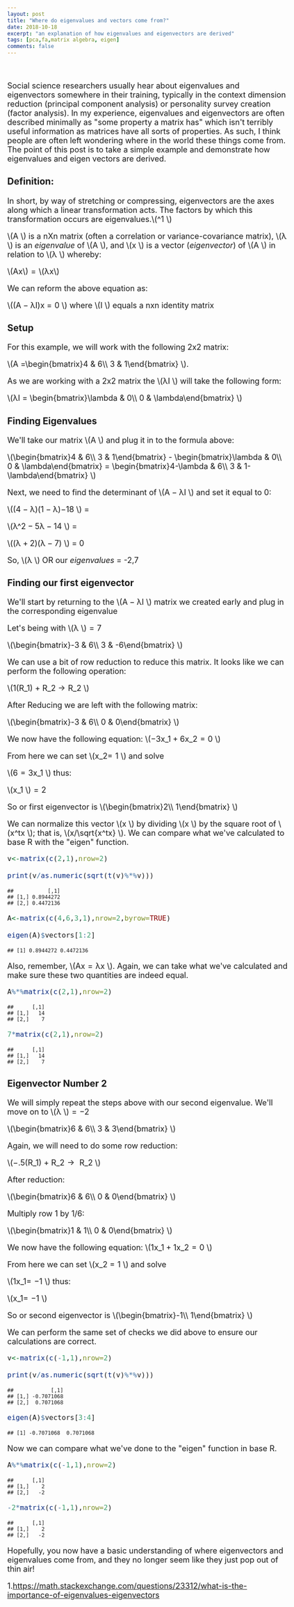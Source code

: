 ```yaml
---
layout: post
title: "Where do eigenvalues and vectors come from?"
date: 2018-10-18
excerpt: "an explanation of how eigenvalues and eigenvectors are derived"
tags: [pca,fa,matrix algebra, eigen]
comments: false
---
```


<style type="text/css">

h1.title {
  font-size: 38px;
  color: Black;
  font-face: Bold;
}

body, td {
   font-size: 18px;
}
code.r{
  font-size: 16px;
}
pre {
  font-size: 14px
}
</style>
<br>

Social science researchers usually hear about eigenvalues and eigenvectors somewhere in their training, typically in the context dimension reduction (principal component analysis) or personality survey creation (factor analysis). In my experience, eigenvalues and eigenvectors are often described minimally as "some property a matrix has" which isn't terribly useful information as matrices have all sorts of properties. As such, I think people are often left wondering where in the world these things come from. The point of this post is to take a simple example and demonstrate how eigenvalues and eigen vectors are derived.

### **Definition:**

In short, by way of stretching or compressing, eigenvectors are the axes along which a linear transformation acts. The factors by which this transformation occurs are eigenvalues.\\(^1 \\) 

\\(A \\) is a nXn matrix (often a correlation or variance-covariance matrix), \\(λ \\) is an *eigenvalue* of \\(A \\), and \\(x \\) is a vector (*eigenvector*) of \\(A \\) in relation to \\(λ \\) whereby:

\\(Ax\\) = \\(λx\\)

We can reform the above equation as:

\\((A − λI)x = 0 \\) where \\(I \\) equals a nxn identity matrix

### **Setup**

For this example, we will work with the following 2x2 matrix:

\\(A =\\begin{bmatrix}4 & 6\\\\ 3 & 1\\end{bmatrix} \\).

As we are working with a 2x2 matrix the \\(λI \\) will take the following form:

\\(λI = \\begin{bmatrix}\\lambda & 0\\\\ 0 & \\lambda\\end{bmatrix} \\)

### **Finding Eigenvalues**

We'll take our matrix \\(A \\) and plug it in to the formula above:

\\(\\begin{bmatrix}4 & 6\\\\ 3 & 1\\end{bmatrix} - \\begin{bmatrix}\\lambda & 0\\\\ 0 & \\lambda\\end{bmatrix} = \\begin{bmatrix}4-\\lambda & 6\\\\ 3 & 1-\\lambda\\end{bmatrix} \\)

Next, we need to find the determinant of \\(A − λI \\) and set it equal to 0:

\\((4 − λ)(1 − λ)−18 \\) = <br />

\\(λ^2 − 5λ − 14 \\) = <br />

\\((λ + 2)(λ − 7) \\) = 0

So, \\(λ \\) OR our *eigenvalues* = -2,7

### **Finding our first eigenvector**

We'll start by returning to the \\(A − λI \\) matrix we created early and plug in the corresponding eigenvalue

Let's being with \\(λ \\) = 7

\\(\\begin{bmatrix}-3 & 6\\\\ 3 & -6\\end{bmatrix} \\)

We can use a bit of row reduction to reduce this matrix. It looks like we can perform the following operation: <br />

\\(1(R_1) + R_2 → R_2 \\)

After Reducing we are left with the following matrix: <br />

\\(\\begin{bmatrix}-3 & 6\\\\ 0 & 0\\end{bmatrix} \\)

We now have the following equation: \\(−3x_1 + 6x_2 = 0 \\)

From here we can set \\(x_2= 1 \\) and solve

\\(6 = 3x_1 \\) thus:

\\(x_1 \\) = 2

So or first eigenvector is \\(\\begin{bmatrix}2\\\\ 1\\end{bmatrix} \\)

We can normalize this vector \\(x \\) by dividing \\(x \\) by the square root of \\(x^tx \\); that is, \\(x/\\sqrt{x^tx} \\). We can compare what we've calculated to base R with the "eigen" function.

``` r
v<-matrix(c(2,1),nrow=2)

print(v/as.numeric(sqrt(t(v)%*%v)))
```

    ##           [,1]
    ## [1,] 0.8944272
    ## [2,] 0.4472136

``` r
A<-matrix(c(4,6,3,1),nrow=2,byrow=TRUE)

eigen(A)$vectors[1:2]
```

    ## [1] 0.8944272 0.4472136

Also, remember, \\(Ax = λx \\). Again, we can take what we've calculated and make sure these two quantities are indeed equal.

``` r
A%*%matrix(c(2,1),nrow=2)
```

    ##      [,1]
    ## [1,]   14
    ## [2,]    7

``` r
7*matrix(c(2,1),nrow=2)
```

    ##      [,1]
    ## [1,]   14
    ## [2,]    7

### **Eigenvector Number 2**

We will simply repeat the steps above with our second eigenvalue. We'll move on to \\(λ \\) = −2

\\(\\begin{bmatrix}6 & 6\\\\ 3 & 3\\end{bmatrix} \\)

Again, we will need to do some row reduction:

\\(−.5(R_1) + R_2 →  R_2 \\)

After reduction: <br />

\\(\\begin{bmatrix}6 & 6\\\\ 0 & 0\\end{bmatrix} \\)

Multiply row 1 by 1/6:

\\(\\begin{bmatrix}1 & 1\\\\ 0 & 0\\end{bmatrix} \\)

We now have the following equation: \\(1x_1 + 1x_2 = 0 \\)

From here we can set \\(x_2 = 1 \\) and solve

\\(1x_1= −1 \\) thus:

\\(x_1= −1 \\)

So or second eigenvector is \\(\\begin{bmatrix}-1\\\\ 1\\end{bmatrix} \\)

We can perform the same set of checks we did above to ensure our calculations are correct.

``` r
v<-matrix(c(-1,1),nrow=2)

print(v/as.numeric(sqrt(t(v)%*%v)))
```

    ##            [,1]
    ## [1,] -0.7071068
    ## [2,]  0.7071068

``` r
eigen(A)$vectors[3:4]
```

    ## [1] -0.7071068  0.7071068

Now we can compare what we've done to the "eigen" function in base R.

``` r
A%*%matrix(c(-1,1),nrow=2)
```

    ##      [,1]
    ## [1,]    2
    ## [2,]   -2

``` r
-2*matrix(c(-1,1),nrow=2)
```

    ##      [,1]
    ## [1,]    2
    ## [2,]   -2

Hopefully, you now have a basic understanding of where eigenvectors and eigenvalues come from, and they no longer seem like they just pop out of thin air!

1.<https://math.stackexchange.com/questions/23312/what-is-the-importance-of-eigenvalues-eigenvectors>
